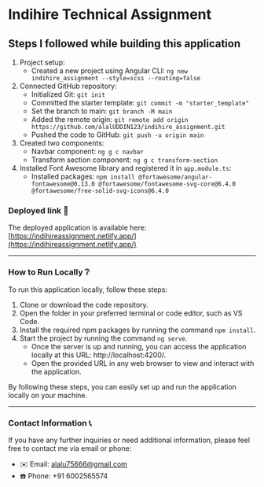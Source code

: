 # Indihire Technical Assignment

## Steps I followed while building this application

1. Project setup:
   - Created a new project using Angular CLI: `ng new indihire_assignment --style=scss --routing=false`
2. Connected GitHub repository:
   - Initialized Git: `git init`
   - Committed the starter template: `git commit -m "starter_template"`
   - Set the branch to main: `git branch -M main`
   - Added the remote origin: `git remote add origin https://github.com/alalUDDIN123/indihire_assignment.git`
   - Pushed the code to GitHub: `git push -u origin main`
3. Created two components:
   - Navbar component: `ng g c navbar`
   - Transform section component: `ng g c transform-section`
4. Installed Font Awesome library and registered it in `app.module.ts`:
   - Installed packages: `npm install @fortawesome/angular-fontawesome@0.13.0 @fortawesome/fontawesome-svg-core@6.4.0 @fortawesome/free-solid-svg-icons@6.4.0`

### **Deployed link** 🚀 
The deployed application is available here: [https://indihireassignment.netlify.app/](https://indihireassignment.netlify.app/)

---

### **How to Run Locally** ❔

To run this application locally, follow these steps:

1. Clone or download the code repository.
2. Open the folder in your preferred terminal or code editor, such as VS Code.
3. Install the required npm packages by running the command `npm install`.
4. Start the project by running the command `ng serve`.
   - Once the server is up and running, you can access the application locally at this URL: http://localhost:4200/.
   - Open the provided URL in any web browser to view and interact with the application.

By following these steps, you can easily set up and run the application locally on your machine.

---

### **Contact Information** 📞

If you have any further inquiries or need additional information, please feel free to contact me via email or phone:

- ✉️ Email: alalu75666@gmail.com
- ☎️ Phone: +91 6002565574
